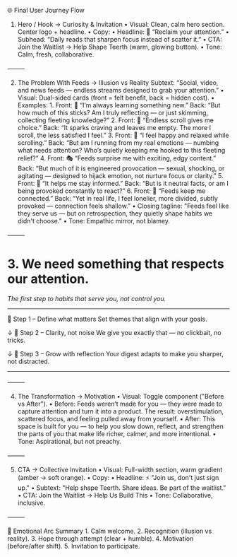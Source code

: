 🌐 Final User Journey Flow

1. Hero / Hook → Curiosity & Invitation
   • Visual: Clean, calm hero section. Center logo + headline.
   • Copy:
   • Headline: 🌱 “Reclaim your attention.”
   • Subhead: “Daily reads that sharpen focus instead of scatter it.”
   • CTA: Join the Waitlist → Help Shape Teerth (warm, glowing button).
   • Tone: Calm, fresh, collaborative.

⸻

2. The Problem With Feeds → Illusion vs Reality
   Subtext: “Social, video, and news feeds — endless streams designed to grab your attention.”
   • Visual: Dual-sided cards (front = felt benefit, back = hidden cost).
   • Examples: 1. Front: 🧠 “I’m always learning something new.”
   Back: “But how much of this sticks? Am I truly reflecting — or just skimming, collecting fleeting knowledge?” 2. Front: 🔄 “Endless scroll gives me choice.”
   Back: “It sparks craving and leaves me empty. The more I scroll, the less satisfied I feel.” 3. Front: 🌿 “I feel happy and relaxed while scrolling.”
   Back: “But am I running from my real emotions — numbing what needs attention? Who’s quietly keeping me hooked to this fleeting relief?” 4. Front: 🎭 “Feeds surprise me with exciting, edgy content.”
   Back: “But much of it is engineered provocation — sexual, shocking, or agitating — designed to hijack emotion, not nurture focus or clarity.” 5. Front: 📰 “It helps me stay informed.”
   Back: “But is it neutral facts, or am I being provoked constantly to react?” 6. Front: 🤝 “Feeds keep me connected.”
   Back: “Yet in real life, I feel lonelier, more divided, subtly provoked — connection feels shallow.”
   • Closing tagline: "Feeds feel like they serve us — but on retrospection, they quietly shape habits we didn't choose."
   • Tone: Empathic mirror, not blamey.

⸻

# 3. We need something that respects our attention.

_The first step to habits that serve you, not control you._

---

🎯 Step 1 – Define what matters
Set themes that align with your goals.

↓
📜 Step 2 – Clarity, not noise
We give you exactly that — no clickbait, no tricks.

↓
🌱 Step 3 – Grow with reflection
Your digest adapts to make you sharper, not distracted.

---

⸻

4. The Transformation → Motivation
   • Visual: Toggle component ("Before vs After").
   • Before: Feeds weren’t made for you — they were made to capture attention and turn it into a product. The result: overstimulation, scattered focus, and feeling pulled away from yourself.
   • After: This space is built for you — to help you slow down, reflect, and strengthen the parts of you that make life richer, calmer, and more intentional.
   • Tone: Aspirational, but not preachy.

⸻

5. CTA → Collective Invitation
   • Visual: Full-width section, warm gradient (amber → soft orange).
   • Copy:
   • Headline: ⚡ "Join us, don't just sign up."
   • Subtext: "Help shape Teerth. Share ideas. Be part of the waitlist."
   • CTA: Join the Waitlist → Help Us Build This
   • Tone: Collaborative, inclusive.

⸻

🎨 Emotional Arc Summary 1. Calm welcome. 2. Recognition (illusion vs reality). 3. Hope through attempt (clear + humble). 4. Motivation (before/after shift). 5. Invitation to participate.
